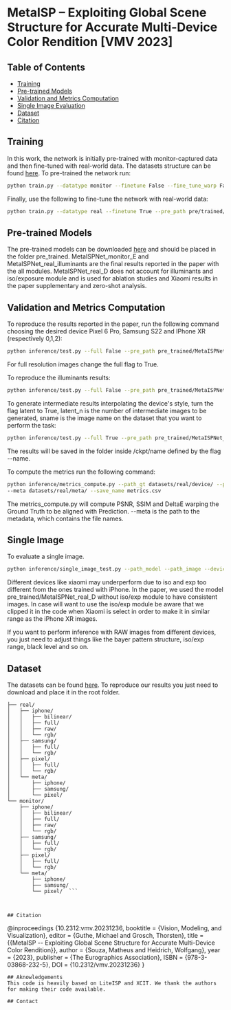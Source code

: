 # MetaISP – Exploiting Global Scene Structure for Accurate Multi-Device Color Rendition [VMV 2023]

## Table of Contents

- [Training](#training)
- [Pre-trained Models](#pretrained)
- [Validation and Metrics Computation](#validation)
- [Single Image Evaluation](#singleeval)
- [Dataset](#dataset)
- [Citation](#cite)

## Training <a name = "training"></a>

In this work, the network is initially pre-trained with monitor-captured data and then fine-tuned with real-world data. The datasets structure can be found [here](#dataset). To pre-trained the network run:

```sh
python train.py --datatype monitor --finetune False --fine_tune_warp False --lr 1e-4 --batch_size 32 --name monitor_pretraining
```

Finally, use the following to fine-tune the network with real-world data:

```sh
python train.py --datatype real --finetune True --pre_path pre/trained/path --fine_tune_warp True --lr 5e-5 --batch_size 8 --name real_finetuning 
```

## Pre-trained Models <a name = "pretrained"></a>
The pre-trained models can be downloaded [here](https://drive.google.com/drive/folders/1tLWlx0LDUjQ9niZje0cfLKt98dx1VEIR?usp=sharing) and should be placed in the folder pre_trained. MetaISPNet_monitor_E and MetaISPNet_real_illuminants are the final results reported in the paper with the all modules. MetaISPNet_real_D does not account for illuminants and iso/exposure module and is used for ablation studies and Xiaomi results in the paper supplementary and zero-shot analysis.


## Validation and Metrics Computation <a name = "validation"></a>

To reproduce the results reported in the paper, run the following command choosing the desired device Pixel 6 Pro, Samsung S22 and IPhone XR (respectively 0,1,2):

```sh
python inference/test.py --full False --pre_path pre_trained/MetaISPNet_real_E.pth --infedev [0,1,2] --iso_exp True
```
For full resolution images change the full flag to True.

To reproduce the illuminants results:
```sh
python inference/test.py --full False --pre_path pre_trained/MetaISPNet_real_illuminants.pth --infedev [0,1,2] --iso_exp True --illuminant True
```
To generate intermediate results interpolating the device's style, turn the flag latent to True, latent_n is the number of intermediate images to be generated, sname is the image name on the dataset that you want to perform the task:
```sh
python inference/test.py --full True --pre_path pre_trained/MetaISPNet_real_E.pth --latent True --latent_n 5 --sname 18
```

The results will be saved in the folder inside /ckpt/name defined by the flag --name.

To compute the metrics run the following command:

```sh
python inference/metrics_compute.py --path_gt datasets/real/device/ --path_pred results/real/device/ \
--meta datasets/real/meta/ --save_name metrics.csv
```

The metrics_compute.py will compute PSNR, SSIM and DeltaE warping the Ground Truth to be aligned with Prediction. --meta is the path to the metadata, which contains the file names.


## Single Image <a name = "singleeval"></a>

To evaluate a single image.

```sh
python inference/single_image_test.py --path_model --path_image --device [xiaomi, iphone] --iso_exp [True,False] --illuminant [True,False]
```

Different devices like xiaomi may underperform due to iso and exp too different from the ones trained with iPhone. In the paper, we used the model pre_trained/MetaISPNet_real_D without iso/exp module to have consistent images. In case will want to use the iso/exp module be aware that we clipped it in the code when Xiaomi is select in order to make it in similar range as the iPhone XR images.

If you want to perform inference with RAW images from different devices, you just need to adjust things like the bayer pattern structure, iso/exp range, black level and so on.

## Dataset <a name = "dataset"></a>

The datasets can be found [here](https://drive.google.com/drive/folders/1tLWlx0LDUjQ9niZje0cfLKt98dx1VEIR?usp=sharing). To reproduce our results you just need to download and place it in the root folder.
```datasets/
├── real/
│   ├── iphone/
│   │   ├── bilinear/
│   │   ├── full/
│   │   ├── raw/
│   │   └── rgb/
│   ├── samsung/
│   │   ├── full/
│   │   └── rgb/
│   ├── pixel/
│   │   ├── full/
│   │   └── rgb/
│   └── meta/
│       ├── iphone/
│       ├── samsung/        
│       └── pixel/  
└── monitor/
    ├── iphone/
    │   ├── bilinear/
    │   ├── full/
    │   ├── raw/
    │   └── rgb/
    ├── samsung/
    │   ├── full/
    │   └── rgb/
    ├── pixel/
    │   ├── full/
    │   └── rgb/
    └── meta/
        ├── iphone/
        ├── samsung/        
        └── pixel/  ```



## Citation
```
@inproceedings {10.2312:vmv.20231236,
      booktitle = {Vision, Modeling, and Visualization},
      editor = {Guthe, Michael and Grosch, Thorsten},
      title = {{MetaISP -- Exploiting Global Scene Structure for Accurate Multi-Device Color Rendition}},
      author = {Souza, Matheus and Heidrich, Wolfgang},
      year = {2023},
      publisher = {The Eurographics Association},
      ISBN = {978-3-03868-232-5},
      DOI = {10.2312/vmv.20231236}
}
```
## Aknowledgements
This code is heavily based on LiteISP and XCIT. We thank the authors for making their code available.

## Contact
